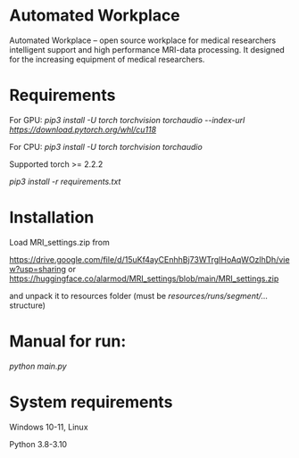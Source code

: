 # Automated Workplace
Automated Workplace – open source workplace for medical researchers intelligent support and high performance MRI-data processing. It designed for the increasing equipment of medical researchers.

# Requirements
For GPU: _pip3 install -U torch torchvision torchaudio --index-url https://download.pytorch.org/whl/cu118_

For CPU: _pip3 install -U torch torchvision torchaudio_

Supported torch >= 2.2.2

_pip3 install -r requirements.txt_

# Installation
Load MRI_settings.zip from

https://drive.google.com/file/d/15uKf4ayCEnhhBj73WTrgIHoAqWOzlhDh/view?usp=sharing
or
https://huggingface.co/alarmod/MRI_settings/blob/main/MRI_settings.zip

and unpack it to resources folder (must be _resources/runs/segment/..._ structure)

# Manual for run: 
_python main.py_

# System requirements
Windows 10-11, Linux

Python 3.8-3.10
